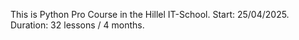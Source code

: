 This is Python Pro Course in the Hillel IT-School.
Start: 25/04/2025.
Duration: 32 lessons / 4 months.